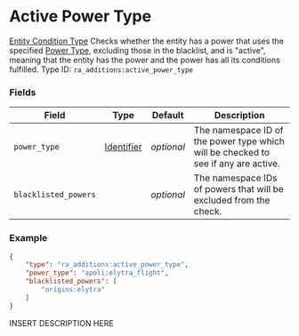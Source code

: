 # Active Power Type
[Entity Condition Type](../entity_condition_types.md)
Checks whether the entity has a power that uses the specified [Power Type](https://origins.readthedocs.io/en/latest/types/power_types/), excluding those in the blacklist, and is "active", meaning that the entity has the power and the power has all its conditions fulfilled.
Type ID: `ra_additions:active_power_type`
### Fields
Field | Type | Default | Description
------|------|---------|-------------
`power_type` | [Identifier](../data_types/identifier.md) | _optional_ | The namespace ID of the power type which will be checked to see if any are active.
`blacklisted_powers` |  | _optional_ | The namespace IDs of powers that will be excluded from the check.

### Example
```json
{
    "type": "ra_additions:active_power_type",
    "power_type": "apoli:elytra_flight",
    "blacklisted_powers": [
        "origins:elytra"
    ]
}```
INSERT DESCRIPTION HERE
